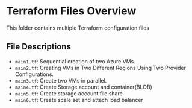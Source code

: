 # Terraform Files Overview

This folder contains multiple Terraform configuration files

## File Descriptions

- `main1.tf`: Sequential creation of two Azure VMs.
- `main2.tf`: Creating VMs in Two Different Regions Using Two Provider Configurations.
- `main3.tf`: Create two VMs in parallel.
- `main4.tf`: Create Storage account and container(BLOB)
- `main5.tf`: Create storage account file share
- `main6.tf`: Create scale set and attach load balancer



